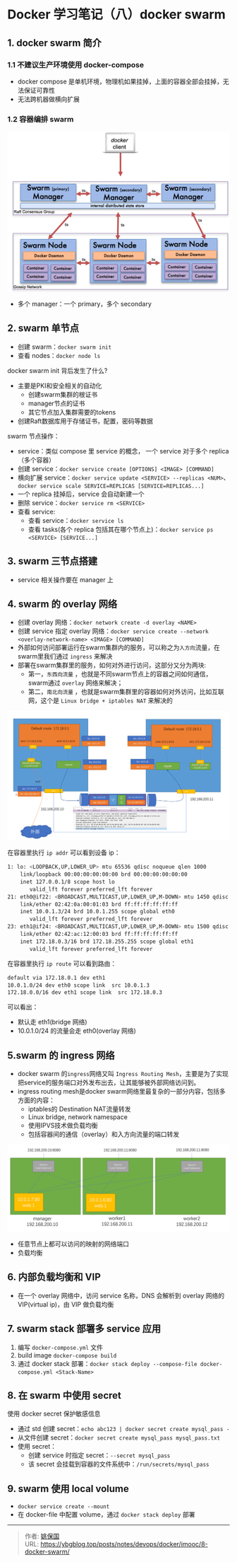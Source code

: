 # Docker 学习笔记（八）docker swarm


## 1. docker swarm 简介

### 1.1 不建议生产环境使用 docker-compose

- docker compose 是单机环境，物理机如果挂掉，上面的容器全部会挂掉，无法保证可靠性
- 无法跨机器做横向扩展

### 1.2 容器编排 swarm

![docker swarm 架构](../images/swarm_arch.png)

- 多个 manager：一个 primary，多个 secondary

## 2. swarm 单节点

- 创建 swarm：`docker swarm init`
- 查看 nodes：`docker node ls`

docker swarm init 背后发生了什么? 

- 主要是PKI和安全相关的自动化
  - 创建swarm集群的根证书
  - manager节点的证书
  - 其它节点加入集群需要的tokens
- 创建Raft数据库用于存储证书，配置，密码等数据

swarm 节点操作：

- service：类似 compose 里 service 的概念， 一个 service 对于多个 replica（多个容器）
- 创建 service：`docker service create [OPTIONS] <IMAGE> [COMMAND]`
- 横向扩展 service：`docker service update <SERVICE> --replicas <NUM>`、`docker service scale SERVICE=REPLICAS [SERVICE=REPLICAS...]`
- 一个 replica 挂掉后，service 会自动新建一个
- 删除 service：`docker service rm <SERVICE>`
- 查看 service:
  - 查看 service：`docker service ls`
  - 查看 tasks(各个 replica 包括其在哪个节点上)：`docker service ps <SERVICE> [SERVICE...]`



## 3. swarm 三节点搭建

- service 相关操作要在 manager 上

## 4. swarm 的 overlay 网络

- 创建 overlay 网络：`docker network create -d overlay <NAME>`
- 创建 service 指定 overlay 网络：`docker service create --network <overlay-network-name> <IMAGE> [COMMAND]`
- 外部如何访问部署运行在swarm集群内的服务，可以称之为`入方向`流量，在swarm里我们通过 `ingress` 来解决
- 部署在swarm集群里的服务，如何对外进行访问，这部分又分为两块:
  - 第一，`东西向流量` ，也就是不同swarm节点上的容器之间如何通信，swarm通过 `overlay` 网络来解决；
  - 第二，`南北向流量` ，也就是swarm集群里的容器如何对外访问，比如互联网，这个是 `Linux bridge + iptables NAT` 来解决的

![swarm 的 overlay 网络](../images/swarm-overlay.png)

在容器里执行 `ip addr` 可以看到设备 ip：

```bash
1: lo: <LOOPBACK,UP,LOWER_UP> mtu 65536 qdisc noqueue qlen 1000
    link/loopback 00:00:00:00:00:00 brd 00:00:00:00:00:00
    inet 127.0.0.1/8 scope host lo
       valid_lft forever preferred_lft forever
21: eth0@if22: <BROADCAST,MULTICAST,UP,LOWER_UP,M-DOWN> mtu 1450 qdisc noqueue 
    link/ether 02:42:0a:00:01:03 brd ff:ff:ff:ff:ff:ff
    inet 10.0.1.3/24 brd 10.0.1.255 scope global eth0
       valid_lft forever preferred_lft forever
23: eth1@if24: <BROADCAST,MULTICAST,UP,LOWER_UP,M-DOWN> mtu 1500 qdisc noqueue 
    link/ether 02:42:ac:12:00:03 brd ff:ff:ff:ff:ff:ff
    inet 172.18.0.3/16 brd 172.18.255.255 scope global eth1
       valid_lft forever preferred_lft forever
```


在容器里执行 `ip route` 可以看到路由：

```bash
default via 172.18.0.1 dev eth1 
10.0.1.0/24 dev eth0 scope link  src 10.0.1.3 
172.18.0.0/16 dev eth1 scope link  src 172.18.0.3 
```

可以看出：
- 默认走 eth1(bridge 网络)
- 10.0.1.0/24 的流量会走 eth0(overlay 网络)

## 5.swarm 的 ingress 网络

- docker swarm 的`ingress`网络又叫 `Ingress Routing Mesh`，主要是为了实现把service的服务端口对外发布出去，让其能够被外部网络访问到。
- ingress routing mesh是docker swarm网络里最复杂的一部分内容，包括多方面的内容：
  - iptables的 Destination NAT流量转发
  - Linux bridge, network namespace
  - 使用IPVS技术做负载均衡
  - 包括容器间的通信（overlay）和入方向流量的端口转发

![swarm 的 ingress 网络](../images/swarm-ingress-logic.png)

- 任意节点上都可以访问的映射的网络端口
- 负载均衡

## 6. 内部负载均衡和 VIP

- 在一个 overlay 网络中，访问 service 名称，DNS 会解析到 overlay 网络的 VIP(virtual ip)，由 VIP 做负载均衡

## 7. swarm stack 部署多 service 应用

1. 编写 `docker-compose.yml` 文件
2. build image `docker-compose build`
3. 通过 docker stack 部署：`docker stack deploy --compose-file docker-compose.yml <Stack-Name>`

## 8. 在 swarm 中使用 secret

使用 docker secret 保护敏感信息

- 通过 std 创建 secret：`echo abc123 | docker secret create mysql_pass -`
- 从文件创建 secret：`docker secret create mysql_pass mysql_pass.txt`
- 使用 secret：
  - 创建 service 时指定 secret：`--secret mysql_pass`
  - 该 secret 会挂载到容器的文件系统中：`/run/secrets/mysql_pass`

## 9. swarm 使用 local volume

- `docker service create --mount`
- 在 docker-file 中配置 volume，通过 `docker stack deploy` 部署


---

> 作者: [姚保国](https://ybgblog.top)  
> URL: https://ybgblog.top/posts/notes/devops/docker/imooc/8-docker-swarm/  

